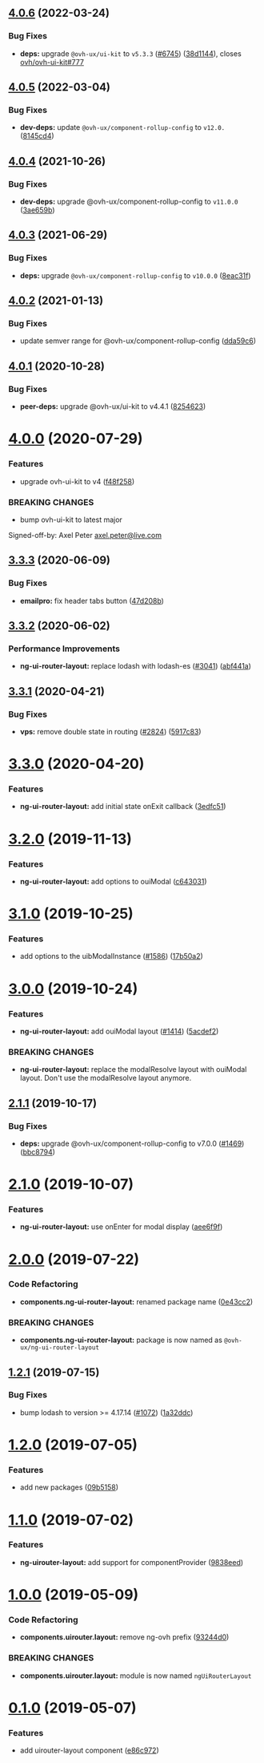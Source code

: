 ## [4.0.6](https://github.com/ovh/manager/compare/@ovh-ux/ng-ui-router-layout@4.0.5...@ovh-ux/ng-ui-router-layout@4.0.6) (2022-03-24)


### Bug Fixes

* **deps:** upgrade `@ovh-ux/ui-kit` to `v5.3.3` ([#6745](https://github.com/ovh/manager/issues/6745)) ([38d1144](https://github.com/ovh/manager/commit/38d11445b3671755758d153a4f4a166c7946705c)), closes [ovh/ovh-ui-kit#777](https://github.com/ovh/ovh-ui-kit/issues/777)



## [4.0.5](https://github.com/ovh/manager/compare/@ovh-ux/ng-ui-router-layout@4.0.4...@ovh-ux/ng-ui-router-layout@4.0.5) (2022-03-04)


### Bug Fixes

* **dev-deps:** update `@ovh-ux/component-rollup-config` to `v12.0.` ([8145cd4](https://github.com/ovh/manager/commit/8145cd44a34cec071db4b5267182705625951077))



## [4.0.4](https://github.com/ovh/manager/compare/@ovh-ux/ng-ui-router-layout@4.0.3...@ovh-ux/ng-ui-router-layout@4.0.4) (2021-10-26)


### Bug Fixes

* **dev-deps:** upgrade @ovh-ux/component-rollup-config to `v11.0.0` ([3ae659b](https://github.com/ovh/manager/commit/3ae659bea59244fd5660375b9dac52055cc374b0))



## [4.0.3](https://github.com/ovh/manager/compare/@ovh-ux/ng-ui-router-layout@4.0.2...@ovh-ux/ng-ui-router-layout@4.0.3) (2021-06-29)


### Bug Fixes

* **deps:** upgrade `@ovh-ux/component-rollup-config` to `v10.0.0` ([8eac31f](https://github.com/ovh/manager/commit/8eac31f81e46d1570c131cf55788d6435842ab6d))



## [4.0.2](https://github.com/ovh/manager/compare/@ovh-ux/ng-ui-router-layout@4.0.1...@ovh-ux/ng-ui-router-layout@4.0.2) (2021-01-13)


### Bug Fixes

* update semver range for @ovh-ux/component-rollup-config ([dda59c6](https://github.com/ovh/manager/commit/dda59c6b71cb4ad9ab98f06a0bf995a7eb45a1d9))



## [4.0.1](https://github.com/ovh/manager/compare/@ovh-ux/ng-ui-router-layout@4.0.0...@ovh-ux/ng-ui-router-layout@4.0.1) (2020-10-28)


### Bug Fixes

* **peer-deps:** upgrade @ovh-ux/ui-kit to v4.4.1 ([8254623](https://github.com/ovh/manager/commit/82546237336e185ae7d973a1bb2aabddbb50112e))



# [4.0.0](https://github.com/ovh/manager/compare/@ovh-ux/ng-ui-router-layout@3.3.3...@ovh-ux/ng-ui-router-layout@4.0.0) (2020-07-29)


### Features

* upgrade ovh-ui-kit to v4 ([f48f258](https://github.com/ovh/manager/commit/f48f2587c367b06939c452428c5783c2fb1c1b8d))


### BREAKING CHANGES

* bump ovh-ui-kit to latest major

Signed-off-by: Axel Peter <axel.peter@live.com>



## [3.3.3](https://github.com/ovh/manager/compare/@ovh-ux/ng-ui-router-layout@3.3.2...@ovh-ux/ng-ui-router-layout@3.3.3) (2020-06-09)


### Bug Fixes

* **emailpro:** fix header tabs button ([47d208b](https://github.com/ovh/manager/commit/47d208b44dcad2fedab44b6771d4da79a80dbfc9))



## [3.3.2](https://github.com/ovh/manager/compare/@ovh-ux/ng-ui-router-layout@3.3.1...@ovh-ux/ng-ui-router-layout@3.3.2) (2020-06-02)


### Performance Improvements

* **ng-ui-router-layout:** replace lodash with lodash-es ([#3041](https://github.com/ovh/manager/issues/3041)) ([abf441a](https://github.com/ovh/manager/commit/abf441aea4895060963d36554b48d200be0eae30))



## [3.3.1](https://github.com/ovh/manager/compare/@ovh-ux/ng-ui-router-layout@3.3.0...@ovh-ux/ng-ui-router-layout@3.3.1) (2020-04-21)


### Bug Fixes

* **vps:** remove double state in routing ([#2824](https://github.com/ovh/manager/issues/2824)) ([5917c83](https://github.com/ovh/manager/commit/5917c8366e388f970577071c1060dc756703a09c))



# [3.3.0](https://github.com/ovh/manager/compare/@ovh-ux/ng-ui-router-layout@3.2.0...@ovh-ux/ng-ui-router-layout@3.3.0) (2020-04-20)


### Features

* **ng-ui-router-layout:** add initial state onExit callback ([3edfc51](https://github.com/ovh/manager/commit/3edfc51b691e3b253712194019f5fb36923d27eb))



# [3.2.0](https://github.com/ovh/manager/compare/@ovh-ux/ng-ui-router-layout@3.1.0...@ovh-ux/ng-ui-router-layout@3.2.0) (2019-11-13)


### Features

* **ng-ui-router-layout:** add options to ouiModal ([c643031](https://github.com/ovh/manager/commit/c643031bfa497ce3b1be7d253181c6f859ee6f92))



# [3.1.0](https://github.com/ovh-ux/manager/compare/@ovh-ux/ng-ui-router-layout@3.0.0...@ovh-ux/ng-ui-router-layout@3.1.0) (2019-10-25)


### Features

* add options to the uibModalInstance ([#1586](https://github.com/ovh-ux/manager/issues/1586)) ([17b50a2](https://github.com/ovh-ux/manager/commit/17b50a2af67d8cd5c248503dae60c3642cba4596))



# [3.0.0](https://github.com/ovh-ux/manager/compare/@ovh-ux/ng-ui-router-layout@2.1.1...@ovh-ux/ng-ui-router-layout@3.0.0) (2019-10-24)


### Features

* **ng-ui-router-layout:** add ouiModal layout ([#1414](https://github.com/ovh-ux/manager/issues/1414)) ([5acdef2](https://github.com/ovh-ux/manager/commit/5acdef26468137db4d8d51d995cc5935446fbae2))


### BREAKING CHANGES

* **ng-ui-router-layout:** replace the modalResolve layout with ouiModal layout.
Don't use the modalResolve layout anymore.



## [2.1.1](https://github.com/ovh-ux/manager/compare/@ovh-ux/ng-ui-router-layout@2.1.0...@ovh-ux/ng-ui-router-layout@2.1.1) (2019-10-17)


### Bug Fixes

* **deps:** upgrade @ovh-ux/component-rollup-config to v7.0.0 ([#1469](https://github.com/ovh-ux/manager/issues/1469)) ([bbc8794](https://github.com/ovh-ux/manager/commit/bbc8794))



# [2.1.0](https://github.com/ovh-ux/manager/compare/@ovh-ux/ng-ui-router-layout@2.0.0...@ovh-ux/ng-ui-router-layout@2.1.0) (2019-10-07)


### Features

* **ng-ui-router-layout:** use onEnter for modal display ([aee6f9f](https://github.com/ovh-ux/manager/commit/aee6f9f))



# [2.0.0](https://github.com/ovh-ux/manager/compare/@ovh-ux/ng-ui-router-layout@1.2.1...@ovh-ux/ng-ui-router-layout@2.0.0) (2019-07-22)


### Code Refactoring

* **components.ng-ui-router-layout:** renamed package name ([0e43cc2](https://github.com/ovh-ux/manager/commit/0e43cc2))


### BREAKING CHANGES

* **components.ng-ui-router-layout:** package is now named as `@ovh-ux/ng-ui-router-layout`



## [1.2.1](https://github.com/ovh-ux/manager/compare/@ovh-ux/ng-uirouter-layout@1.2.0...@ovh-ux/ng-uirouter-layout@1.2.1) (2019-07-15)


### Bug Fixes

* bump lodash to version >= 4.17.14 ([#1072](https://github.com/ovh-ux/manager/issues/1072)) ([1a32ddc](https://github.com/ovh-ux/manager/commit/1a32ddc))



# [1.2.0](https://github.com/ovh-ux/manager/compare/@ovh-ux/ng-uirouter-layout@1.1.0...@ovh-ux/ng-uirouter-layout@1.2.0) (2019-07-05)


### Features

* add new packages ([09b5158](https://github.com/ovh-ux/manager/commit/09b5158))



# [1.1.0](https://github.com/ovh-ux/manager/compare/@ovh-ux/ng-uirouter-layout@1.0.0...@ovh-ux/ng-uirouter-layout@1.1.0) (2019-07-02)


### Features

* **ng-uirouter-layout:** add support for componentProvider ([9838eed](https://github.com/ovh-ux/manager/commit/9838eed))



# [1.0.0](https://github.com/ovh-ux/manager/compare/@ovh-ux/ng-uirouter-layout@0.1.0...@ovh-ux/ng-uirouter-layout@1.0.0) (2019-05-09)


### Code Refactoring

* **components.uirouter.layout:** remove ng-ovh prefix ([93244d0](https://github.com/ovh-ux/manager/commit/93244d0))


### BREAKING CHANGES

* **components.uirouter.layout:** module is now named `ngUiRouterLayout`



# [0.1.0](https://github.com/ovh-ux/manager/compare/@ovh-ux/ng-uirouter-layout@0.0.0...@ovh-ux/ng-uirouter-layout@0.1.0) (2019-05-07)


### Features

* add uirouter-layout component ([e86c972](https://github.com/ovh-ux/manager/commit/e86c972))
